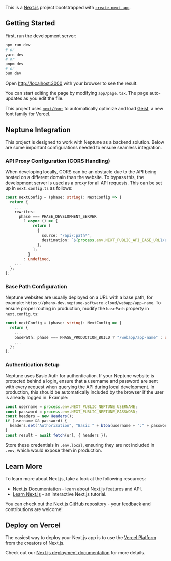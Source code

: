 This is a [Next.js](https://nextjs.org) project bootstrapped with [`create-next-app`](https://nextjs.org/docs/app/api-reference/cli/create-next-app).

## Getting Started

First, run the development server:

```bash
npm run dev
# or
yarn dev
# or
pnpm dev
# or
bun dev
```

Open [http://localhost:3000](http://localhost:3000) with your browser to see the result.

You can start editing the page by modifying `app/page.tsx`. The page auto-updates as you edit the file.

This project uses [`next/font`](https://nextjs.org/docs/app/building-your-application/optimizing/fonts) to automatically optimize and load [Geist](https://vercel.com/font), a new font family for Vercel.

## Neptune Integration

This project is designed to work with Neptune as a backend solution. Below are some important configurations needed to ensure seamless integration.

### API Proxy Configuration (CORS Handling)

When developing locally, CORS can be an obstacle due to the API being hosted on a different domain than the website. To bypass this, the development server is used as a proxy for all API requests. This can be set up in `next.config.ts` as follows:

```ts
const nextConfig = (phase: string): NextConfig => {
  return {
    ...
    rewrites:
      phase === PHASE_DEVELOPMENT_SERVER
        ? async () => {
            return [
              {
                source: "/api/:path*",
                destination: `${process.env.NEXT_PUBLIC_API_BASE_URL}/api/:path*`,
              },
            ];
          }
        : undefined,
    ...
  };
};
```

### Base Path Configuration

Neptune websites are usually deployed on a URL with a base path, for example: 
`https://pheno-dev.neptune-software.cloud/webapp/app-name`. 
To ensure proper routing in production, modify the `basePath` property in `next.config.ts`:

```ts
const nextConfig = (phase: string): NextConfig => {
  return {
    ...
    basePath: phase === PHASE_PRODUCTION_BUILD ? "/webapp/app-name" : undefined,
    ...
  };
};
```

### Authentication Setup

Neptune uses Basic Auth for authentication. If your Neptune website is protected behind a login, ensure that a username and password are sent with every request when querying the API during local development. In production, this should be automatically included by the browser if the user is already logged in. Example:

```ts
const username = process.env.NEXT_PUBLIC_NEPTUNE_USERNAME;
const password = process.env.NEXT_PUBLIC_NEPTUNE_PASSWORD;
const headers = new Headers();
if (username && password) {
  headers.set("Authorization", "Basic " + btoa(username + ":" + password));
}
const result = await fetch(url, { headers });
```

Store these credentials in `.env.local`, ensuring they are not included in `.env`, which would expose them in production.

## Learn More

To learn more about Next.js, take a look at the following resources:

- [Next.js Documentation](https://nextjs.org/docs) - learn about Next.js features and API.
- [Learn Next.js](https://nextjs.org/learn) - an interactive Next.js tutorial.

You can check out [the Next.js GitHub repository](https://github.com/vercel/next.js) - your feedback and contributions are welcome!

## Deploy on Vercel

The easiest way to deploy your Next.js app is to use the [Vercel Platform](https://vercel.com/new?utm_medium=default-template&filter=next.js&utm_source=create-next-app&utm_campaign=create-next-app-readme) from the creators of Next.js.

Check out our [Next.js deployment documentation](https://nextjs.org/docs/app/building-your-application/deploying) for more details.

